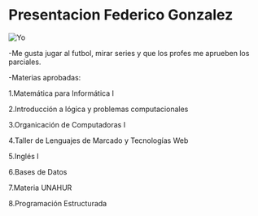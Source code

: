 # Presentacion Federico Gonzalez
![Yo](https://us.123rf.com/450wm/malekas/malekas1906/malekas190600003/127222849-silueta-de-hombre-cima-de-monta%C3%B1a-en-ocaso.jpg?ver=6)

-Me gusta jugar al futbol, mirar series y que los profes me aprueben los parciales.

-Materias aprobadas:

1.Matemática para Informática I

2.Introducción a lógica y problemas computacionales

3.Organicación de Computadoras I

4.Taller de Lenguajes de Marcado y Tecnologías Web

5.Inglés I

6.Bases de Datos

7.Materia UNAHUR

8.Programación Estructurada
